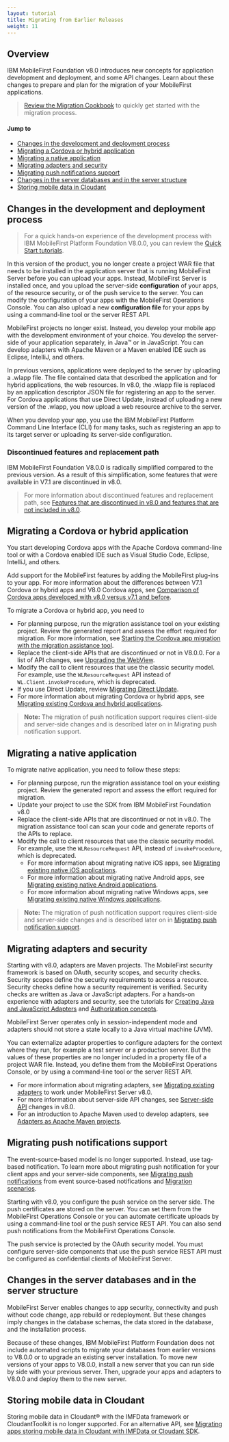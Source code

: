 ```yaml
---
layout: tutorial
title: Migrating from Earlier Releases
weight: 11
---
```

## Overview
IBM MobileFirst Foundation v8.0 introduces new concepts for application development and deployment, and some API changes. Learn about these changes to prepare and plan for the migration of your MobileFirst applications.

> [Review the Migration Cookbook](migration-cookbook) to quickly get started with the migration process.

#### Jump to
* [Changes in the development and deployment process](#changes-in-the-development-and-deployment-process)
* [Migrating a Cordova or hybrid application](#migrating-a-cordova-or-hybrid-application)
* [Migrating a native application](#migrating-a-native-application)
* [Migrating adapters and security](#migrating-adapters-and-security)
* [Migrating push notifications support](#migrating-push-notifications-support)
* [Changes in the server databases and in the server structure](#changes-in-the-server-databases-and-in-the-server-structure)
* [Storing mobile data in Cloudant](#storing-mobile-data-in-cloudant)

## Changes in the development and deployment process
> For a quick hands-on experience of the development process with IBM MobileFirst Platform Foundation V8.0.0, you can review the [Quick Start tutorials](../quick-start).

In this version of the product, you no longer create a project WAR file that needs to be installed in the application server that is running MobileFirst Server before you can upload your apps. Instead, MobileFirst Server is installed once, and you upload the server-side **configuration** of your apps, of the resource security, or of the push service to the server. You can modify the configuration of your apps with the MobileFirst Operations Console. You can also upload a new **configuration file** for your apps by using a command-line tool or the server REST API.

MobileFirst projects no longer exist. Instead, you develop your mobile app with the development environment of your choice. You develop the server-side of your application separately, in Java™ or in JavaScript. You can develop adapters with Apache Maven or a Maven enabled IDE such as Eclipse, IntelliJ, and others.

In previous versions, applications were deployed to the server by uploading a .wlapp file. The file contained data that described the application and for hybrid applications, the web resources. In v8.0, the .wlapp file is replaced by an application descriptor JSON file for registering an app to the server. For Cordova applications that use Direct Update, instead of uploading a new version of the .wlapp, you now upload a web resource archive to the server.

When you develop your app, you use the IBM MobileFirst Platform Command Line Interface (CLI) for many tasks, such as registering an app to its target server or uploading its server-side configuration.

### Discontinued features and replacement path
IBM MobileFirst Foundation V8.0.0 is radically simplified compared to the previous version. As a result of this simplification, some features that were available in V7.1 are discontinued in v8.0.

> For more information about discontinued features and replacement path, see [Features that are discontinued in v8.0 and features that are not included in v8.0](../product-overview/release-notes/deprecated-discontinued).

## Migrating a Cordova or hybrid application
You start developing Cordova apps with the Apache Cordova command-line tool or with a Cordova enabled IDE such as Visual Studio Code, Eclipse, IntelliJ, and others.

Add support for the MobileFirst features by adding the MobileFirst plug-ins to your app. For more information about the differences between V7.1 Cordova or hybrid apps and V8.0 Cordova apps, see [Comparison of Cordova apps developed with v8.0 versus v7.1 and before](migrating-client-applications/cordova/#comparison-of-cordova-apps-developed-with-v8-0-versus-v7-1-and-before).

To migrate a Cordova or hybrid app, you need to

* For planning purpose, run the migration assistance tool on your existing project. Review the generated report and assess the effort required for migration. For more information, see [Starting the Cordova app migration with the migration assistance tool](migrating-client-applications/cordova/#starting-the-cordova-app-migration-with-the-migration-assistance-tool).
* Replace the client-side APIs that are discontinued or not in V8.0.0. For a list of API changes, see [Upgrading the WebView](migrating-client-applications/cordova/#upgrading-the-webview).
* Modify the call to client resources that use the classic security model. For example, use the `WLResourceRequest` API instead of `WL.Client.invokeProcedure`, which is deprecated.
* If you use Direct Update, review [Migrating Direct Update](migrating-client-applications/cordova/#migrating-direct-update).
* For more information about migrating Cordova or hybrid apps, see [Migrating existing Cordova and hybrid applications](migrating-client-applications/cordova).

> **Note:** The migration of push notification support requires client-side and server-side changes and is described later on in Migrating push notification support.

## Migrating a native application
To migrate native application, you need to follow these steps:

* For planning purpose, run the migration assistance tool on your existing project. Review the generated report and assess the effort required for migration.
* Update your project to use the SDK from IBM MobileFirst Foundation v8.0
* Replace the client-side APIs that are discontinued or not in v8.0. The migration assistance tool can scan your code and generate reports of the APIs to replace.
* Modify the call to client resources that use the classic security model. For example, use the `WLResourceRequest` API, instead of `invokeProcedure`, which is deprecated.
    * For more information about migrating native iOS apps, see [Migrating existing native iOS applications](migrating-client-applications/ios).
    * For more information about migrating native Android apps, see [Migrating existing native Android applications](migrating-client-applications/android).
    * For more information about migrating native Windows apps, see [Migrating existing native Windows applications](migrating-client-applications/windows).

> **Note:** The migration of push notification support requires client-side and server-side changes and is described later on in [Migrating push notification support](#migrating-push-notifications-support).

## Migrating adapters and security
Starting with v8.0, adapters are Maven projects. The MobileFirst security framework is based on OAuth, security scopes, and security checks. Security scopes define the security requirements to access a resource. Security checks define how a security requirement is verified. Security checks are written as Java or JavaScript adapters. For a hands-on experience with adapters and security, see the tutorials for [Creating Java and JavaScript Adapters](../adapters/creating-adapters) and [Authorization concepts](../authentication-and-security).

MobileFirst Server operates only in session-independent mode and adapters should not store a state locally to a Java virtual machine (JVM).

You can externalize adapter properties to configure adapters for the context where they run, for example a test server or a production server. But the values of these properties are no longer included in a property file of a project WAR file. Instead, you define them from the MobileFirst Operations Console, or by using a command-line tool or the server REST API.

* For more information about migrating adapters, see [Migrating existing adapters](migrating-adapters) to work under MobileFirst Server v8.0.
* For more information about server-side API changes, see [Server-side API](../product-overview/release-notes/deprecated-discontinued/#server-side-api-changes) changes in v8.0.
* For an introduction to Apache Maven used to develop adapters, see [Adapters as Apache Maven projects](../adapters).

## Migrating push notifications support
The event-source-based model is no longer supported. Instead, use tag-based notification. To learn more about migrating push notification for your client apps and your server-side components, see [Migrating push notifications](migrating-push-notifications) from event source-based notifications and [Migration scenarios](migrating-push-notifications/#scenarios).

Starting with v8.0, you configure the push service on the server side. The push certificates are stored on the server. You can set them from the MobileFirst Operations Console or you can automate certificate uploads by using a command-line tool or the push service REST API. You can also send push notifications from the MobileFirst Operations Console.

The push service is protected by the OAuth security model. You must configure server-side components that use the push service REST API must be configured as confidential clients of MobileFirst Server.

## Changes in the server databases and in the server structure
MobileFirst Server enables changes to app security, connectivity and push without code change, app rebuild or redeployment. But these changes imply changes in the database schemas, the data stored in the database, and the installation process.

Because of these changes, IBM MobileFirst Platform Foundation does not include automated scripts to migrate your databases from earlier versions to V8.0.0 or to upgrade an existing server installation. To move new versions of your apps to V8.0.0, install a new server that you can run side by side with your previous server. Then, upgrade your apps and adapters to V8.0.0 and deploy them to the new server.

## Storing mobile data in Cloudant
Storing mobile data in Cloudant® with the IMFData framework or CloudantToolkit is no longer supported. For an alternative API, see [Migrating apps storing mobile data in Cloudant with IMFData or Cloudant SDK](migrating-data).
